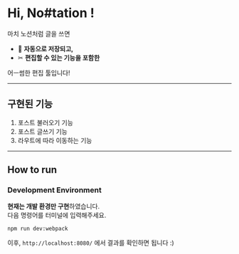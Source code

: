 # Hi, No#tation !

마치 노션처럼 글을 쓰면

- 📃 **자동으로 저장되고,**
- ✂ **편집할 수 있는 기능을 포함한**

어ㅡ썸한 편집 툴입니다!

---

## 구현된 기능

1. 포스트 불러오기 기능
2. 포스트 글쓰기 기능
3. 라우트에 따라 이동하는 기능

---

## How to run

### Development Environment

**현재는 개발 환경만 구현**하였습니다.  
다음 명령어를 터미널에 입력해주세요.

```
npm run dev:webpack
```

이후, `http://localhost:8080/` 에서 결과를 확인하면 됩니다 :)
